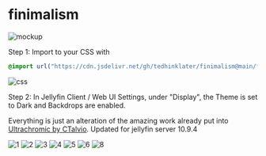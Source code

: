 # finimalism
![mockup](https://i.imgur.com/VSGZZmd.jpeg)

Step 1: Import to your CSS with

```css
@import url("https://cdn.jsdelivr.net/gh/tedhinklater/finimalism@main/finimalism7.css");

```
![css](https://i.imgur.com/LHPUxqk.png)

Step 2: In Jellyfin Client / Web UI Settings, under "Display", the Theme is set to Dark and Backdrops are enabled.

Everything is just an alteration of the amazing work already put into [Ultrachromic by CTalvio](https://github.com/CTalvio/Ultrachromic). Updated for jellyfin server 10.9.4

![1](https://i.imgur.com/8866xHT.png)
![2](https://i.imgur.com/MYBUHEH.png)
![3](https://i.imgur.com/ts13B1n.png)
![4](https://i.imgur.com/xPTC9s0.png)
![5](https://i.imgur.com/261AqYj.png)
![6](https://i.imgur.com/IXTxQEO.png)
![8](https://i.imgur.com/ROZPie7.png)
